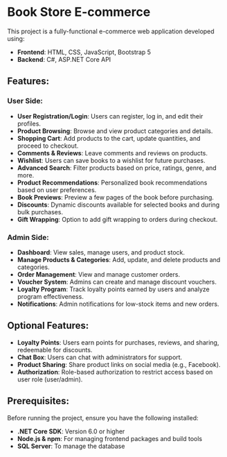 # Book Store E-commerce

This project is a fully-functional e-commerce web application developed using:
- **Frontend**: HTML, CSS, JavaScript, Bootstrap 5
- **Backend**: C#, ASP.NET Core API

## Features:

### User Side:
- **User Registration/Login**: Users can register, log in, and edit their profiles.
- **Product Browsing**: Browse and view product categories and details.
- **Shopping Cart**: Add products to the cart, update quantities, and proceed to checkout.
- **Comments & Reviews**: Leave comments and reviews on products.
- **Wishlist**: Users can save books to a wishlist for future purchases.
- **Advanced Search**: Filter products based on price, ratings, genre, and more.
- **Product Recommendations**: Personalized book recommendations based on user preferences.
- **Book Previews**: Preview a few pages of the book before purchasing.
- **Discounts**: Dynamic discounts available for selected books and during bulk purchases.
- **Gift Wrapping**: Option to add gift wrapping to orders during checkout.

### Admin Side:
- **Dashboard**: View sales, manage users, and product stock.
- **Manage Products & Categories**: Add, update, and delete products and categories.
- **Order Management**: View and manage customer orders.
- **Voucher System**: Admins can create and manage discount vouchers.
- **Loyalty Program**: Track loyalty points earned by users and analyze program effectiveness.
- **Notifications**: Admin notifications for low-stock items and new orders.

## Optional Features:
- **Loyalty Points**: Users earn points for purchases, reviews, and sharing, redeemable for discounts.
- **Chat Box**: Users can chat with administrators for support.
- **Product Sharing**: Share product links on social media (e.g., Facebook).
- **Authorization**: Role-based authorization to restrict access based on user role (user/admin).
  
## Prerequisites:

Before running the project, ensure you have the following installed:
- **.NET Core SDK**: Version 6.0 or higher
- **Node.js & npm**: For managing frontend packages and build tools
- **SQL Server**: To manage the database
